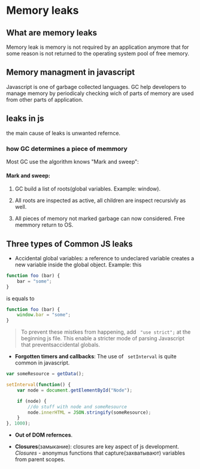 # Memory leaks

## What are memory leaks

Memory leak is memory is not required by an application anymore that for some reason is not returned to the operating system pool of free memory.

## Memory managment in javascript

Javascript is one of garbage collected languages. GC help developers to manage memory by periodicaly checking wich of parts of memory are used from other parts of application.

## leaks in js

the main cause of leaks is unwanted refernce.

### how GC determines a piece of memmory

Most GC use the algorithm knows "Mark and sweep":

#### Mark and sweep:

1. GC build a list of roots(global variables. Example: window).

2. All roots are inspected as active, all children are inspect recursivly as well.

3. All pieces of memory not marked garbage can now considered. Free memmory return to OS.

## Three types of Common JS leaks

* Accidental global variables: a reference to undeclared variable creates a new variable inside the global object. Example: this

```javascript
function foo (bar) {
    bar = "some";
}
```

is equals to

```javascript
function foo (bar) {
    window.bar = "some";
}
```

> To prevent these mistkes from happening, add ``` "use strict";``` at the beginning js file. 
>This enable a stricter mode of parsing Javascript that preventsaccidental globals.

* **Forgotten timers and callbacks**: The use of ``` setInterval``` is quite common in javascript.

```javascript
var someResource = getData();

setInterval(function() {
    var node = document.getElementById("Node");

    if (node) {
        //do stuff with node and someResource
        node.innerHTML = JSON.stringify(someResource);
    }
}, 1000);
```

* **Out of DOM refernces**.

* **Closures**(замыкание): closures are key aspect of js development. *Closures* - anonymus functions that capture(захватывают) variables from parent scopes.